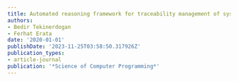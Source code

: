 ```yaml
---
title: Automated reasoning framework for traceability management of system of systems
authors:
- Bedir Tekinerdogan
- Ferhat Erata
date: '2020-01-01'
publishDate: '2023-11-25T03:58:50.317926Z'
publication_types:
- article-journal
publication: '*Science of Computer Programming*'
---
```

